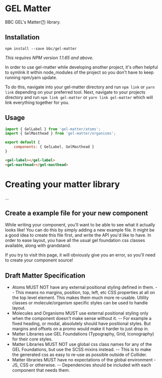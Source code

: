 # GEL Matter

BBC GEL's Matter([?](https://github.com/bbc/collider-core#whats-matter)) library.


## Installation

`npm install --save bbc/gel-matter`

*This requires NPM version 1.1.65 and above.*

In order to use gel-matter while developing another project, it's often helpful to symlink it within node_modules  of the project so you don't have to keep running npm/yarn update.

To do this, navigate into your gel-matter directory and run `npm link` or `yarn link` depending on your preferred tool. Next, navigate to your projects directory and run `npm link gel-matter` or `yarn link gel-matter` which will link everything together for you.


## Usage

```js
import { GelLabel } from 'gel-matter/atoms';
import { GelMasthead } from 'gel-matter/organisms';

export default {
	components: { GelLabel, GelMasthead }
}

```

```html
<gel-label></gel-label>
<gel-masthead></gel-masthead>

```

# Creating your matter library

...

## Create a example file for your new component
While writing your component, you'll want to be able to see what it actually looks like! You can do this by simply adding a new example file.
It might be a good idea to create this file first, and write the API you'd like to have. In order to ease layout, you have all the usual gel foundation css classes available, along with grandstand.

If you try to visit this page, it will obviously give you an error, so you'll need to create your component source!

## Draft Matter Specification
- Atoms MUST NOT have any external positional styling defined in them.
-- This means no margins, position, top, left, etc CSS properties at all on the top level element. This makes them much more re-usable. Utility classes or molecule/organism specific styles can be used to handle layout.
- Molecules and Organisms MUST use external positional styling only when the component doesn't make sense without it.
-- For example a fixed heading, or modal, absolutely should have positional styles. But margins and offsets on a promo would make it harder to just drop in.
- Matter Libraries use GEL Foundations (Typography, Grid, Iconography) for their core styles.
- Matter Libraries MUST NOT use global css class names for any of the GEL Foundations, but use the SCSS mixins instead.
-- This is to make the generated css as easy to re-use as possible outside of Collider.
- Matter libraries MUST have no expectations of the global environment - JS, CSS or otherwise.
-- Dependencies should be included with each component that needs them.
